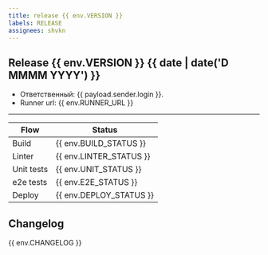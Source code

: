 ```yaml
---
title: release {{ env.VERSION }}
labels: RELEASE
assignees: shvkn
---
```

## Release {{ env.VERSION }} {{ date | date('D MMMM YYYY') }}
- Ответственный: {{ payload.sender.login }}.
- Runner url: {{ env.RUNNER_URL }}
---

| Flow       | Status                  |
|------------|-------------------------|
| Build      | {{ env.BUILD_STATUS }}  |
| Linter     | {{ env.LINTER_STATUS }} |
| Unit tests | {{ env.UNIT_STATUS }}   |
| e2e tests  | {{ env.E2E_STATUS }}    |
| Deploy     | {{ env.DEPLOY_STATUS }} |

## Changelog
{{ env.CHANGELOG }}
